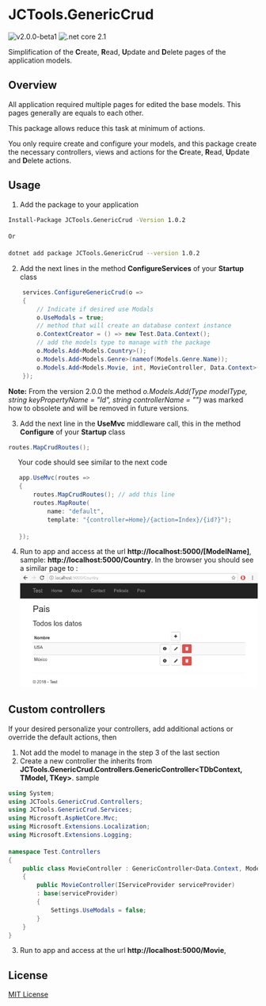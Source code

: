 # JCTools.GenericCrud
![v2.0.0-beta1](https://img.shields.io/badge/nuget-v2.0.0%20beta1-blue)
![.net core 2.1](https://img.shields.io/badge/.net%20core-v2.1-green)

Simplification of the **C**reate, **R**ead, **U**pdate and **D**elete pages of the application models.

## Overview

All application required multiple pages for edited the base models. This pages generally are equals to each other.

This package allows reduce this task at minimum of actions.

You only require create and configure your models, and this package create the necessary controllers, views and actions for the **C**reate, **R**ead, **U**pdate and **D**elete actions.

## Usage

1. Add the package to your application
```bash
Install-Package JCTools.GenericCrud -Version 1.0.2

Or

dotnet add package JCTools.GenericCrud --version 1.0.2
```
2. Add the next lines in the method **ConfigureServices** of your **Startup** class
```cs
    services.ConfigureGenericCrud(o =>
    {
        // Indicate if desired use Modals 
        o.UseModals = true;
        // method that will create an database context instance 
        o.ContextCreator = () => new Test.Data.Context(); 
        // add the models type to manage with the package
        o.Models.Add<Models.Country>(); 
        o.Models.Add<Models.Genre>(nameof(Models.Genre.Name));
        o.Models.Add<Models.Movie, int, MovieController, Data.Context>();
    });
```

**Note:** From the version 2.0.0 the method *o.Models.Add(Type modelType, string keyPropertyName = "Id", string controllerName = "")* was marked how to obsolete and will be removed in future versions.

3. Add the next line in the **UseMvc** middleware call, this in the method **Configure** of your **Startup** class
 ```cs
 routes.MapCrudRoutes();
 ```
 &nbsp;&nbsp;&nbsp;&nbsp;&nbsp;Your code should see similar to the next code
 ```cs
    app.UseMvc(routes =>
    {
        routes.MapCrudRoutes(); // add this line
        routes.MapRoute(
            name: "default",
            template: "{controller=Home}/{action=Index}/{id?}");

    });
 ```
 4. Run to app and access at the url **http://localhost:5000/[ModelName]**, sample: **http://localhost:5000/Country**. In the browser you should see a similar page to :
 ![Sample index page](Mockups/sampleIndexPage.png)

## Custom controllers
If your desired personalize your controllers, add additional actions or override the default actions, then

1. Not add the model to manage in the step 3 of the last section
2. Create a new controller the inherits from **JCTools.GenericCrud.Controllers.GenericController<TDbContext, TModel, TKey>**. sample
```cs
using System;
using JCTools.GenericCrud.Controllers;
using JCTools.GenericCrud.Services;
using Microsoft.AspNetCore.Mvc;
using Microsoft.Extensions.Localization;
using Microsoft.Extensions.Logging;

namespace Test.Controllers
{
    public class MovieController : GenericController<Data.Context, Models.Movie, int>
    {
        public MovieController(IServiceProvider serviceProvider) 
        : base(serviceProvider)
        { 
            Settings.UseModals = false;
        }
    }
}
```
3. Run to app and access at the url **http://localhost:5000/Movie**,


## License
[MIT License](LICENSE)
